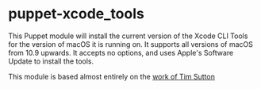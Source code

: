 # puppet-xcode_tools

This Puppet module will install the current version of the Xcode CLI Tools for the version of macOS it is running on. It supports all versions of macOS from 10.9 upwards. It accepts no options, and uses Apple's Software Update to install the tools.

This module is based almost entirely on the [work of Tim Sutton](https://github.com/timsutton/osx-vm-templates/blob/master/scripts/xcode-cli-tools.sh)
